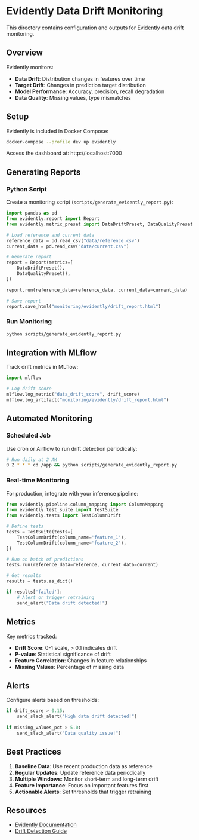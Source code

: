# Evidently Data Drift Monitoring

This directory contains configuration and outputs for [Evidently](https://evidentlyai.com/) data drift monitoring.

## Overview

Evidently monitors:
- **Data Drift**: Distribution changes in features over time
- **Target Drift**: Changes in prediction target distribution
- **Model Performance**: Accuracy, precision, recall degradation
- **Data Quality**: Missing values, type mismatches

## Setup

Evidently is included in Docker Compose:

```bash
docker-compose --profile dev up evidently
```

Access the dashboard at: http://localhost:7000

## Generating Reports

### Python Script

Create a monitoring script (`scripts/generate_evidently_report.py`):

```python
import pandas as pd
from evidently.report import Report
from evidently.metric_preset import DataDriftPreset, DataQualityPreset

# Load reference and current data
reference_data = pd.read_csv("data/reference.csv")
current_data = pd.read_csv("data/current.csv")

# Generate report
report = Report(metrics=[
    DataDriftPreset(),
    DataQualityPreset(),
])

report.run(reference_data=reference_data, current_data=current_data)

# Save report
report.save_html("monitoring/evidently/drift_report.html")
```

### Run Monitoring

```bash
python scripts/generate_evidently_report.py
```

## Integration with MLflow

Track drift metrics in MLflow:

```python
import mlflow

# Log drift score
mlflow.log_metric("data_drift_score", drift_score)
mlflow.log_artifact("monitoring/evidently/drift_report.html")
```

## Automated Monitoring

### Scheduled Job

Use cron or Airflow to run drift detection periodically:

```bash
# Run daily at 2 AM
0 2 * * * cd /app && python scripts/generate_evidently_report.py
```

### Real-time Monitoring

For production, integrate with your inference pipeline:

```python
from evidently.pipeline.column_mapping import ColumnMapping
from evidently.test_suite import TestSuite
from evidently.tests import TestColumnDrift

# Define tests
tests = TestSuite(tests=[
    TestColumnDrift(column_name='feature_1'),
    TestColumnDrift(column_name='feature_2'),
])

# Run on batch of predictions
tests.run(reference_data=reference, current_data=current)

# Get results
results = tests.as_dict()

if results['failed']:
    # Alert or trigger retraining
    send_alert("Data drift detected!")
```

## Metrics

Key metrics tracked:

- **Drift Score**: 0-1 scale, > 0.1 indicates drift
- **P-value**: Statistical significance of drift
- **Feature Correlation**: Changes in feature relationships
- **Missing Values**: Percentage of missing data

## Alerts

Configure alerts based on thresholds:

```python
if drift_score > 0.15:
    send_slack_alert("High data drift detected!")
    
if missing_values_pct > 5.0:
    send_slack_alert("Data quality issue!")
```

## Best Practices

1. **Baseline Data**: Use recent production data as reference
2. **Regular Updates**: Update reference data periodically
3. **Multiple Windows**: Monitor short-term and long-term drift
4. **Feature Importance**: Focus on important features first
5. **Actionable Alerts**: Set thresholds that trigger retraining

## Resources

- [Evidently Documentation](https://docs.evidentlyai.com/)
- [Drift Detection Guide](https://www.evidentlyai.com/blog/ml-monitoring-data-drift-detection)

